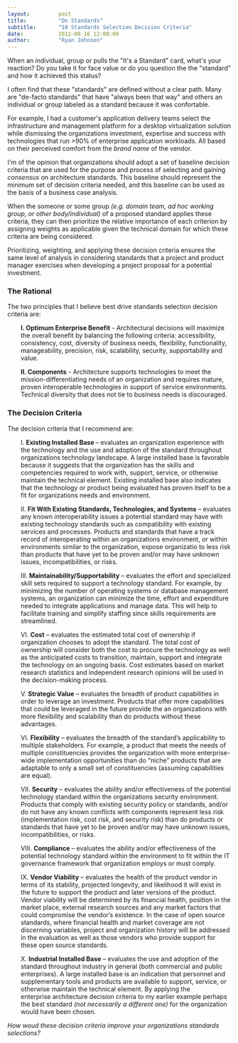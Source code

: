 ```yaml
---
layout:         post
title:          "On Standards"
subtitle:       "10 Standards Selection Decision Criteria"
date:           2012-08-16 12:00:00
author:         "Ryan Johnson"
---
```


When an individual, group or pulls the "It's a Standard" card, what's your reaction? Do you take it for face value or do you question the the "standard" and how it achieved this status?

I often find that these "standards" are defined without a clear path. Many are "de-facto standards" that have "always been that way" and others an individual or group labeled as a standard because it was confortable.

For example, I had a customer's application delivery teams select the infrastructure and management platform for a desktop virtualization solution while dismissing the organizations investment, expertise and success with technologies that run &gt;90% of enterprise application workloads. All based on their perceived comfort from the <em>brand name </em>of the vendor.

I'm of the opinion that organizations should adopt a set of baseline decision criteria that are used for the purpose and process of selecting and gaining <em>consensus</em> on architecture standards. This baseline should represent the minimum set of decision criteria needed, and this baseline can be used as the basis of a business case analysis.

When the someone or some group <em>(e.g. domain team, ad hoc working group, or other body/individual)</em> of a proposed standard applies these criteria, they can then prioritize the relative importance of each criterion by assigning weights as applicable given the technical domain for which these criteria are being considered.

Prioritizing, weighting, and applying these decision criteria ensures the same level of analysis in considering standards that a project and product manager exercises when developing a project proposal for a potential investment.

<h3>The Rational</h3>

The two principles that I believe best drive standards selection decision criteria are:

<p style="padding-left: 30px;"><strong>I. Optimum Enterprise Benefit</strong> - Architectural decisions will maximize the overall benefit by balancing the following criteria: accessibility, consistency, cost, diversity of business needs, flexibility, functionality, manageability, precision, risk, scalability, security, supportability and value.

<p style="padding-left: 30px;"><strong>II. Components</strong> - Architecture supports technologies to meet the mission-differentiating needs of an organization and requires mature, proven interoperable technologies in support of service environments. Technical diversity that does not tie to business needs is discouraged.

<h3>The Decision Criteria</h3>

The decision criteria that I recommend are:

<p style="padding-left: 30px;">I. <strong>Existing Installed Base </strong>– evaluates an organization experience with the technology and the use and adoption of the standard throughout organizations technology landscape. A large installed base is favorable because it suggests that the organization has the skills and competencies required to work with, support, service, or otherwise maintain the technical element. Existing installed base also indicates that the technology or product being evaluated has proven itself to be a fit for organizations needs and environment.

<p style="padding-left: 30px;">II. <strong>Fit With Existing Standards, Technologies, and Systems</strong> – evaluates any known interoperability issues a potential standard may have with existing technology standards such as compatibility with existing services and processes. Products and standards that have a track record of interoperating within an organizations environment, or within environments similar to the organization, expose organizatio to less risk than products that have yet to be proven and/or may have unknown issues, incompatibilities, or risks.

<p style="padding-left: 30px;">III.<strong> Maintainability/Supportability</strong> – evaluates the effort and specialized skill sets required to support a technology standard. For example, by minimizing the number of operating systems or database management systems, an organization can minimize the time, effort and expenditure needed to integrate applications and manage data. This will help to facilitate training and simplify staffing since skills requirements are streamlined.

<p style="padding-left: 30px;">VI. <strong>Cost</strong> – evaluates the estimated total cost of ownership if organization chooses to adopt the standard. The total cost of ownership will consider both the cost to procure the technology as well as the anticipated costs to transition, maintain, support and integrate the technology on an ongoing basis. Cost estimates based on market research statistics and independent research opinions will be used in the decision-making process.

<p style="padding-left: 30px;">V. <strong>Strategic Value</strong> – evaluates the breadth of product capabilities in order to leverage an investment. Products that offer more capabilities that could be leveraged in the future provide the an organizations with more flexibility and scalability than do products without these advantages.

<p style="padding-left: 30px;">VI. <strong>Flexibility</strong> – evaluates the breadth of the standard’s applicability to multiple stakeholders. For example, a product that meets the needs of multiple constituencies provides the organization with more enterprise-wide implementation opportunities than do “niche” products that are adaptable to only a small set of constituencies (assuming capabilities are equal).

<p style="padding-left: 30px;">VII. <strong>Security</strong> – evaluates the ability and/or effectiveness of the potential technology standard within the organizations security environment. Products that comply with existing security policy or standards, and/or do not have any known conflicts with components represent less risk (implementation risk, cost risk, and security risk) than do products or standards that have yet to be proven and/or may have unknown issues, incompatibilities, or risks.

<p style="padding-left: 30px;">VIII. <strong>Compliance</strong> – evaluates the ability and/or effectiveness of the potential technology standard within the environment to fit within the IT governance framework that organization employs or must comply.

<p style="padding-left: 30px;">IX. <strong>Vendor Viability</strong> – evaluates the health of the product vendor in terms of its stability, projected longevity, and likelihood it will exist in the future to support the product and later versions of the product. Vendor viability will be determined by its financial health, position in the market place, external research sources and any market factors that could compromise the vendor’s existence. In the case of open source standards, where financial health and market coverage are not discerning variables, project and organization history will be addressed in the evaluation as well as those vendors who provide support for these open source standards.

<p style="padding-left: 30px;">X. <strong>Industrial Installed Base</strong> – evaluates the use and adoption of the standard throughout industry in general (both commercial and public enterprises). A large installed base is an indication that personnel and supplementary tools and products are available to support, service, or otherwise maintain the technical element.
By applying the enterprise architecture decision criteria to my earlier example perhaps the best standard <em>(not necessarily a different one)</em> for the organization would have been chosen.

<em>How woud these decision criteria improve your organizations standards selections?</em>
